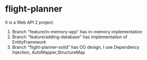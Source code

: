 # flight-planner
It is a Web API 2 project. 


1. Branch "feature/in-memory-app" has in-memory implementation
2. Branch "feature/adding-database" has implementation of EntityFramework
3. Branch "flight-planner-solid" has OO design, I use Dependency Injection, AutoMapper,StructureMap
